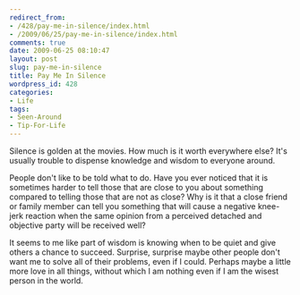 ```yaml
---
redirect_from:
- /428/pay-me-in-silence/index.html
- /2009/06/25/pay-me-in-silence/index.html
comments: true
date: 2009-06-25 08:10:47
layout: post
slug: pay-me-in-silence
title: Pay Me In Silence
wordpress_id: 428
categories:
- Life
tags:
- Seen-Around
- Tip-For-Life
---
```


Silence is golden at the movies.  How much is it worth everywhere else?  It's usually trouble to dispense knowledge and wisdom to everyone around.

People don't like to be told what to do.  Have you ever noticed that it is sometimes harder to tell those that are close to you about something compared to telling those that are not as close?  Why is it that a close friend or family member can tell you something that will cause a negative knee-jerk reaction when the same opinion from a perceived detached and objective party will be received well?

It seems to me like part of wisdom is knowing when to be quiet and give others a chance to succeed.  Surprise, surprise maybe other people don't want me to solve all of their problems, even if I could.  Perhaps maybe a little more love in all things, without which I am nothing even if I am the wisest person in the world.
